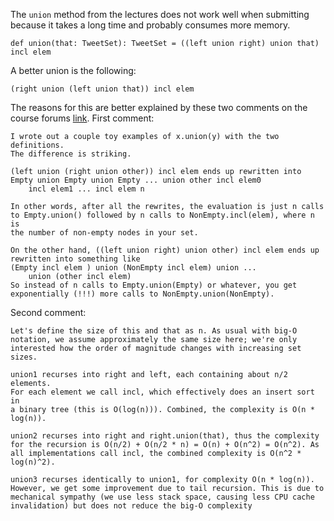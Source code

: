 The `union` method from the lectures does not work well when submitting
because it takes a long time and probably consumes more memory.

`def union(that: TweetSet): TweetSet =
    ((left union right) union that) incl elem`

A better union is the following:

`(right union (left union that)) incl elem`

The reasons for this are better explained by these two comments on the
course forums [link](https://www.coursera.org/learn/progfun1/programming/Ogg05/object-oriented-sets/discussions/threads/AzJ-4CLYEeag6wpD-92Rcw).
First comment:

    I wrote out a couple toy examples of x.union(y) with the two definitions.
    The difference is striking.
    
    (left union (right union other)) incl elem ends up rewritten into 
    Empty union Empty union Empty ... union other incl elem0 
        incl elem1 ... incl elem n
        
    In other words, after all the rewrites, the evaluation is just n calls 
    to Empty.union() followed by n calls to NonEmpty.incl(elem), where n is
    the number of non-empty nodes in your set.
    
    On the other hand, ((left union right) union other) incl elem ends up 
    rewritten into something like 
    (Empty incl elem ) union (NonEmpty incl elem) union ... 
        union (other incl elem)
    So instead of n calls to Empty.union(Empty) or whatever, you get 
    exponentially (!!!) more calls to NonEmpty.union(NonEmpty).


Second comment:

    Let's define the size of this and that as n. As usual with big-O 
    notation, we assume approximately the same size here; we're only 
    interested how the order of magnitude changes with increasing set sizes.
    
    union1 recurses into right and left, each containing about n/2 elements.
    For each element we call incl, which effectively does an insert sort in 
    a binary tree (this is O(log(n))). Combined, the complexity is O(n * log(n)).
    
    union2 recurses into right and right.union(that), thus the complexity
    for the recursion is O(n/2) + O(n/2 * n) = O(n) + O(n^2) = O(n^2). As 
    all implementations call incl, the combined complexity is O(n^2 * log(n)^2).
    
    union3 recurses identically to union1, for complexity O(n * log(n)).
    However, we get some improvement due to tail recursion. This is due to
    mechanical sympathy (we use less stack space, causing less CPU cache
    invalidation) but does not reduce the big-O complexity
